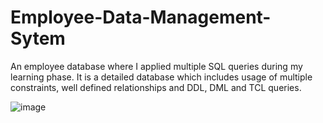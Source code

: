 # Employee-Data-Management-Sytem
An employee database where I applied multiple SQL queries during my learning phase. It is a detailed database which includes usage of multiple constraints, well defined relationships and DDL, DML and TCL queries.

![image](https://github.com/user-attachments/assets/dc9e4e4c-01c6-44be-8098-9e8bc3afc0a4)
